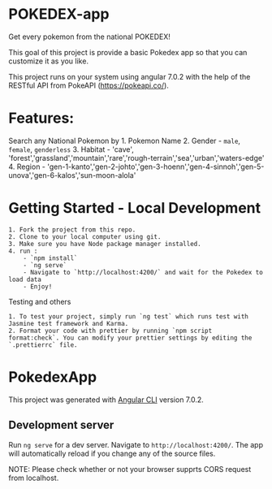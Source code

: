 # POKEDEX-app

Get every pokemon from the national POKEDEX!

This goal of this project is provide a basic Pokedex app so that you can customize it as you like.

This project runs on your system using angular 7.0.2 with the help of the RESTful API from PokeAPI (https://pokeapi.co/).

# Features:

Search any National Pokemon by 
	1. Pokemon Name
	2. Gender - `male`, `female`, `genderless`
	3. Habitat - 'cave', 'forest','grassland','mountain','rare','rough-terrain','sea','urban','waters-edge'
	4. Region - 'gen-1-kanto','gen-2-johto','gen-3-hoenn','gen-4-sinnoh','gen-5-unova','gen-6-kalos','sun-moon-alola'



# Getting Started - Local Development

	1. Fork the project from this repo.
	2. Clone to your local computer using git.
	3. Make sure you have Node package manager installed.
	4. run :
		- `npm install`
       	- `ng serve`
       	- Navigate to `http://localhost:4200/` and wait for the Pokedex to load data
       	- Enjoy!

Testing and others

	1. To test your project, simply run `ng test` which runs test with Jasmine test framework and Karma.
	2. Format your code with prettier by running `npm script format:check`. You can modify your prettier settings by editing the `.prettierrc` file.

# PokedexApp

This project was generated with [Angular CLI](https://github.com/angular/angular-cli) version 7.0.2.

## Development server

Run `ng serve` for a dev server. Navigate to `http://localhost:4200/`. The app will automatically reload if you change any of the source files.


NOTE: Please check whether or not your browser supprts CORS request from localhost.

